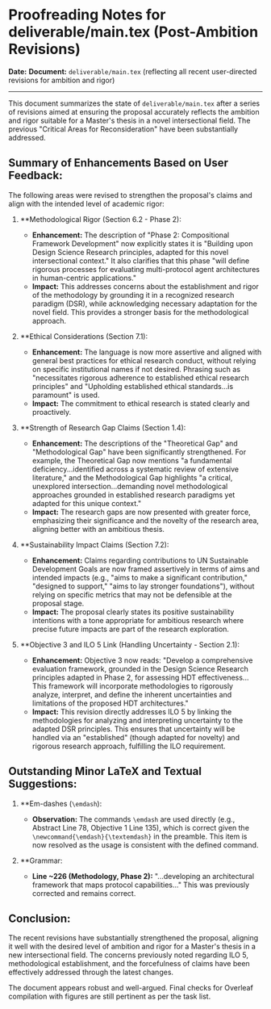 # Proofreading Notes for deliverable/main.tex (Post-Ambition Revisions)

**Date:** <!-- Fill in Date -->
**Document:** `deliverable/main.tex` (reflecting all recent user-directed revisions for ambition and rigor)

---

This document summarizes the state of `deliverable/main.tex` after a series of revisions aimed at ensuring the proposal accurately reflects the ambition and rigor suitable for a Master's thesis in a novel intersectional field. The previous "Critical Areas for Reconsideration" have been substantially addressed.

## Summary of Enhancements Based on User Feedback:

The following areas were revised to strengthen the proposal's claims and align with the intended level of academic rigor:

1.  **Methodological Rigor (Section 6.2 - Phase 2):
    *   **Enhancement:** The description of "Phase 2: Compositional Framework Development" now explicitly states it is "Building upon Design Science Research principles, adapted for this novel intersectional context." It also clarifies that this phase "will define rigorous processes for evaluating multi-protocol agent architectures in human-centric applications."
    *   **Impact:** This addresses concerns about the establishment and rigor of the methodology by grounding it in a recognized research paradigm (DSR), while acknowledging necessary adaptation for the novel field. This provides a stronger basis for the methodological approach.

2.  **Ethical Considerations (Section 7.1):
    *   **Enhancement:** The language is now more assertive and aligned with general best practices for ethical research conduct, without relying on specific institutional names if not desired. Phrasing such as "necessitates rigorous adherence to established ethical research principles" and "Upholding established ethical standards...is paramount" is used.
    *   **Impact:** The commitment to ethical research is stated clearly and proactively.

3.  **Strength of Research Gap Claims (Section 1.4):
    *   **Enhancement:** The descriptions of the "Theoretical Gap" and "Methodological Gap" have been significantly strengthened. For example, the Theoretical Gap now mentions "a fundamental deficiency...identified across a systematic review of extensive literature," and the Methodological Gap highlights "a critical, unexplored intersection...demanding novel methodological approaches grounded in established research paradigms yet adapted for this unique context."
    *   **Impact:** The research gaps are now presented with greater force, emphasizing their significance and the novelty of the research area, aligning better with an ambitious thesis.

4.  **Sustainability Impact Claims (Section 7.2):
    *   **Enhancement:** Claims regarding contributions to UN Sustainable Development Goals are now framed assertively in terms of aims and intended impacts (e.g., "aims to make a significant contribution," "designed to support," "aims to lay stronger foundations"), without relying on specific metrics that may not be defensible at the proposal stage.
    *   **Impact:** The proposal clearly states its positive sustainability intentions with a tone appropriate for ambitious research where precise future impacts are part of the research exploration.

5.  **Objective 3 and ILO 5 Link (Handling Uncertainty - Section 2.1):
    *   **Enhancement:** Objective 3 now reads: "Develop a comprehensive evaluation framework, grounded in the Design Science Research principles adapted in Phase 2, for assessing HDT effectiveness... This framework will incorporate methodologies to rigorously analyze, interpret, and define the inherent uncertainties and limitations of the proposed HDT architectures."
    *   **Impact:** This revision directly addresses ILO 5 by linking the methodologies for analyzing and interpreting uncertainty to the adapted DSR principles. This ensures that uncertainty will be handled via an "established" (though adapted for novelty) and rigorous research approach, fulfilling the ILO requirement.

## Outstanding Minor LaTeX and Textual Suggestions:

1.  **Em-dashes (`\emdash`):
    *   **Observation:** The commands `\emdash` are used directly (e.g., Abstract Line 78, Objective 1 Line 135), which is correct given the `\newcommand{\emdash}{\textemdash}` in the preamble. This item is now resolved as the usage is consistent with the defined command.

2.  **Grammar:
    *   **Line ~226 (Methodology, Phase 2):** "...developing an architectural framework that maps protocol capabilities..." This was previously corrected and remains correct.

## Conclusion:

The recent revisions have substantially strengthened the proposal, aligning it well with the desired level of ambition and rigor for a Master's thesis in a new intersectional field. The concerns previously noted regarding ILO 5, methodological establishment, and the forcefulness of claims have been effectively addressed through the latest changes.

The document appears robust and well-argued. Final checks for Overleaf compilation with figures are still pertinent as per the task list. 